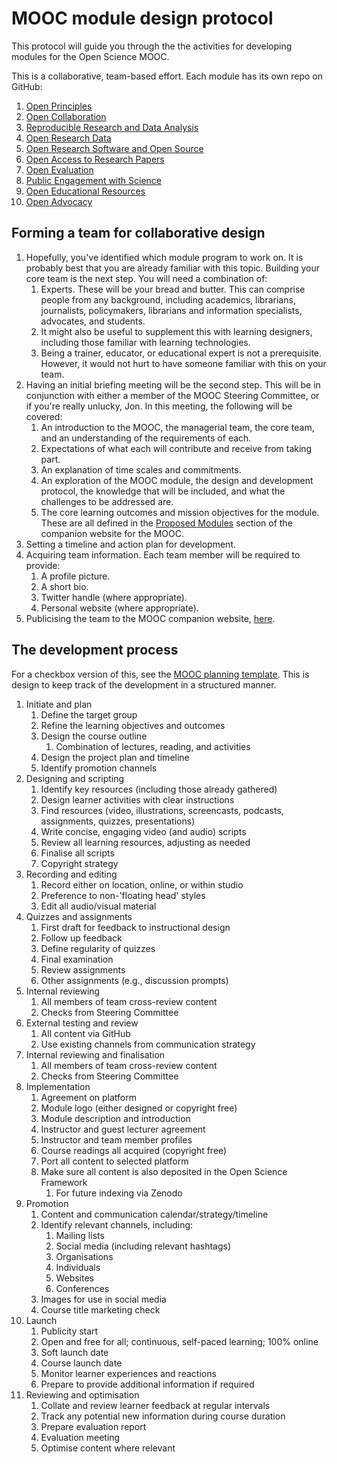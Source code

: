 # MOOC module design protocol

This protocol will guide you through the the activities for developing modules for the Open Science MOOC.

This is a collaborative, team-based effort. Each module has its own repo on GitHub:

1. [Open Principles](https://github.com/OpenScienceMOOC/Module-1-Open-Principles)
2. [Open Collaboration](https://github.com/OpenScienceMOOC/Module-2-Collaborative-Platforms)
3. [Reproducible Research and Data Analysis](https://github.com/OpenScienceMOOC/Module-3-Reproducible-Research-and-Data-Analysis)
4. [Open Research Data](https://github.com/OpenScienceMOOC/Module-4-Open-Research-Data)
5. [Open Research Software and Open Source](https://github.com/OpenScienceMOOC/Module-5-Open-Research-Software-and-Ope)
6. [Open Access to Research Papers](https://github.com/OpenScienceMOOC/Module-6-Open-Access-to-Resea)
7. [Open Evaluation](https://github.com/OpenScienceMOOC/Module-7-Open-Evaluation)
8. [Public Engagement with Science](https://github.com/OpenScienceMOOC/Module-8-Public-Engagement-with-Science)
9. [Open Educational Resources](https://github.com/OpenScienceMOOC/Module-9-Open-Educational-Resources)
10. [Open Advocacy](https://github.com/OpenScienceMOOC/Module-10-Open-Advocacy)


## Forming a team for collaborative design

1. Hopefully, you've identified which module program to work on. It is probably best that you are already familiar with this topic. Building your core team is the next step. You will need a combination of:
   1. Experts. These will be your bread and butter. This can comprise people from any background, including academics, librarians, journalists, policymakers, librarians and information specialists, advocates, and students.
   2. It might also be useful to supplement this with learning designers, including those familiar with learning technologies.
   3. Being a trainer, educator, or educational expert is not a prerequisite. However, it would not hurt to have someone familiar with this on your team.
2. Having an initial briefing meeting will be the second step. This will be in conjunction with either a member of the MOOC Steering Committee, or if you're really unlucky, Jon. In this meeting, the following will be covered:
   1. An introduction to the MOOC, the managerial team, the core team, and an understanding of the requirements of each.
   2. Expectations of what each will contribute and receive from taking part.
   3. An explanation of time scales and commitments.
   4. An exploration of the MOOC module, the design and development protocol, the knowledge that will be included, and what the challenges to be addressed are.
   5. The core learning outcomes and mission objectives for the module. These are all defined in the [Proposed Modules](https://opensciencemooc.eu/proposed-modules/) section of the companion website for the MOOC.
3. Setting a timeline and action plan for development.
4. Acquiring team information. Each team member will be required to provide:
   1. A profile picture.
   2. A short bio.
   3. Twitter handle (where appropriate).
   4. Personal website (where appropriate).
5. Publicising the team to the MOOC companion website, [here](https://opensciencemooc.eu/about-us/production-team/).

## The development process

For a checkbox version of this, see the [MOOC planning template](MOOC_planning_template.md). This is design to keep track of the development in a structured manner.

1. Initiate and plan
   1. Define the target group  
   2. Refine the learning objectives and outcomes 
   3. Design the course outline 
       1. Combination of lectures, reading, and activities 
   4. Design the project plan and timeline 
   5. Identify promotion channels 
2. Designing and scripting
   1. Identify key resources (including those already gathered) 
   2. Design learner activities with clear instructions 
   3. Find resources (video, illustrations, screencasts, podcasts, assignments, quizzes, presentations) 
   4. Write concise, engaging video (and audio) scripts 
   5. Review all learning resources, adjusting as needed 
   6. Finalise all scripts 
   7. Copyright strategy 
3. Recording and editing
   1. Record either on location, online, or within studio 
   2. Preference to non-'floating head' styles 
   3. Edit all audio/visual material 
4. Quizzes and assignments
   1. First draft for feedback to instructional design 
   2. Follow up feedback 
   3. Define regularity of quizzes 
   4. Final examination 
   5. Review assignments  
   6. Other assignments (e.g., discussion prompts) 
5. Internal reviewing
   1. All members of team cross-review content 
   2. Checks from Steering Committee 
6. External testing and review 
   1. All content via GitHub 
   2. Use existing channels from communication strategy 
7. Internal reviewing and finalisation 
   1. All members of team cross-review content 
   2. Checks from Steering Committee 
8. Implementation 
   1. Agreement on platform 
   2. Module logo (either designed or copyright free) 
   3. Module description and introduction 
   4. Instructor and guest lecturer agreement 
   5. Instructor and team member profiles 
   6. Course readings all acquired (copyright free) 
   7. Port all content to selected platform 
   8. Make sure all content is also deposited in the Open Science Framework 
       1. For future indexing via Zenodo 
9. Promotion
   1. Content and communication calendar/strategy/timeline 
   2. Identify relevant channels, including:
       1. Mailing lists 
       2. Social media (including relevant hashtags) 
       3. Organisations 
       4. Individuals 
       5. Websites 
       6. Conferences 
   3. Images for use in social media 
   4. Course title marketing check  
10. Launch
    1. Publicity start 
    2. Open and free for all; continuous, self-paced learning; 100% online 
    3. Soft launch date 
    4. Course launch date 
    5. Monitor learner experiences and reactions 
    6. Prepare to provide additional information if required 
11. Reviewing and optimisation 
    1. Collate and review learner feedback at regular intervals 
    2. Track any potential new information during course duration 
    3. Prepare evaluation report 
    4. Evaluation meeting 
    5. Optimise content where relevant 